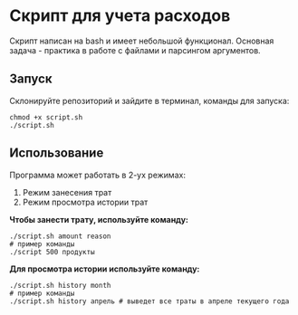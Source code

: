 # Скрипт для учета расходов

Скрипт написан на bash и имеет небольшой функционал. Основная задача - практика в работе с файлами и парсингом аргументов.

## Запуск

Склонируйте репозиторий и зайдите в терминал, команды для запуска:
```
chmod +x script.sh
./script.sh
```

## Использование

Программа может работать в 2-ух режимах:
1. Режим занесения трат
2. Режим просмотра истории трат

**Чтобы занести трату, используйте команду:**
```
./script.sh amount reason
# пример команды
./script 500 продукты
```

**Для просмотра истории используйте команду:**
```
./script.sh history month
# пример команды
./script.sh history апрель # выведет все траты в апреле текущего года
```

